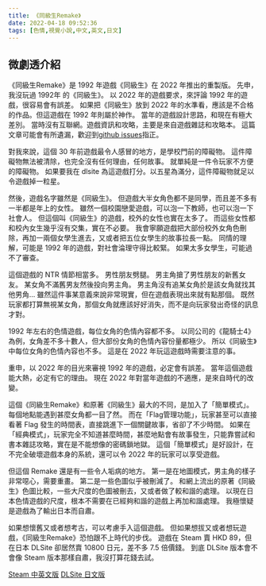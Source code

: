 ```yaml
---
title: 《同級生Remake》
date: 2022-04-18 09:52:36
tags: [色情,視覺小說,中文,英文,日文]
---
```

## 微劇透介紹

《同級生Remake》是 1992 年遊戲《同級生》在 2022 年推出的重製版。
先申，我沒玩過 1992年 的《同級生》。
以 2022 年的遊戲要求，來評論 1992 年的遊戲，很容易會有誤差。
如果把《同級生》放到 2022 年的水準看，應該是不合格的作品。但這遊戲在 1992 年則屬於神作。
當年的遊戲設計思路，和現在有極大差別。
當時沒有互聯網。遊戲資訊和攻略，主要是來自遊戲雜誌和攻略本。
這篇文章可能會有所遺漏，歡迎到[github issues](https://github.com/tangping360/tangping360.github.io/issues)指正。

對我來說，這個 30 年前遊戲最令人感冒的地方，是學校門前的障礙物。
這件障礙物無法被清除，也完全沒有任何理由，任何故事。
就單純是一件令玩家不方便的障礙物。
如果要我在 dlsite 為這遊戲打分。以五星為滿分，這件障礙物就足以令遊戲掉一粒星。

然後，遊戲名字雖然是《同級生》。
但遊戲大半女角色都不是同學，而且差不多有一半都是年上的女性。
雖然一個校園戀愛遊戲，可以泡一下教師，也可以泡一下社會人。
但這個叫《同級生》的遊戲，校外的女性也實在太多了。
而這些女性都和校內女生幾乎沒有交集，實在不必要。
我會寧願遊戲把大部份校外女角色刪除，再加一兩個女學生進去，又或者把五位女學生的故事拉長一點。
同情的理解，可能是 1992 年的遊戲，對社會淪理守得比較緊。
如果太多女學生，可能過不了審查。

這個遊戲的 NTR 情節相當多。
男性朋友劈腿。
男主角搶了男性朋友的新舊女友。
某女角不滿舊男友然後投向男主角。
男主角沒有追某女角於是該女角就找其他男角...
雖然這件事某意義來說非常現實，但在遊戲表現出來就有點那個。
既然玩家都打算無視某女角，那個女角就應該好好消失，而不是向玩家發出奇怪的訊息才對。

1992 年左右的色情遊戲，每位女角的色情內容都不多。
以同公司的《龍騎士4》為例，女角差不多十數人，但大部份女角的色情內容份量都極少。
所以《同級生》中每位女角的色情內容也不多。
這是在 2022 年玩這遊戲時需要注意的事。

重申，以 2022 年的目光來審視 1992 年的遊戲，必定會有誤差。
當年這個遊戲能大熱，必定有它的理由。
現在 2022 年對當年遊戲的不適應，是來自時代的改變。

這個《同級生Remake》和原著《同級生》最大的不同，是加入了「簡單模式」。
每個地點能遇到甚麼女角都一目了然。
而在「Flag管理功能」，玩家甚至可以直接看著 Flag 發生的時間表，直接跳進下一個關鍵故事，省卻了不少時間。
如果在「經典模式」，玩家完全不知道甚麼時間，甚麼地點會有故事發生，只能靠嘗試和書本雜誌攻略，實在是不能想像的密碼鎖地獄。
這個「簡單模式」是好設計，在不完全破壞遊戲本身的系統，還可以令 2022 年的玩家可以享受遊戲。

但這個 Remake 還是有一些令人垢病的地方。
第一是在地圖模式，男主角的樣子非常噁心，需要重畫。
第二是一些色圖似乎被刪減了。
和網上流出的原著《同級生》色圖比較，一些大尺度的色圖被刪去，又或者做了較和諧的處理。
以現在日本色情遊戲的尺度，根本不需要在已經夠和諧的遊戲上再加和諧處理。
我極懷疑是遊戲為了輸出日本而自肅。

如果想懷舊又或者想考古，可以考慮手入這個遊戲。
但如果想拔又或者想玩遊戲，《同級生Remake》恐怕跟不上時代的步伐。
遊戲在 Steam 賣 HKD 89，但在日本 DLSite 卻居然賣 10800 日元，差不多 7.5 倍價錢。
到底 DLSite 版本會不會像 Steam 版本那樣自肅，我沒打算花錢去試。

[Steam 中英文版](https://store.steampowered.com/app/1689910/Remake/)
[DLSite 日文版](https://dlsoft.dmm.co.jp/detail/fanzagames_0003pack/)
